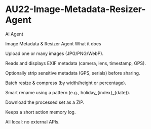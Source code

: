 # AU22-Image-Metadata-Resizer-Agent
Ai Agent

Image Metadata & Resizer Agent
What it does

Upload one or many images (JPG/PNG/WebP).

Reads and displays EXIF metadata (camera, lens, timestamp, GPS).

Optionally strip sensitive metadata (GPS, serials) before sharing.

Batch resize & compress (by width/height or percentage).

Smart rename using a pattern (e.g., holiday_{index}_{date}).

Download the processed set as a ZIP.

Keeps a short action memory log.

All local: no external APIs.
